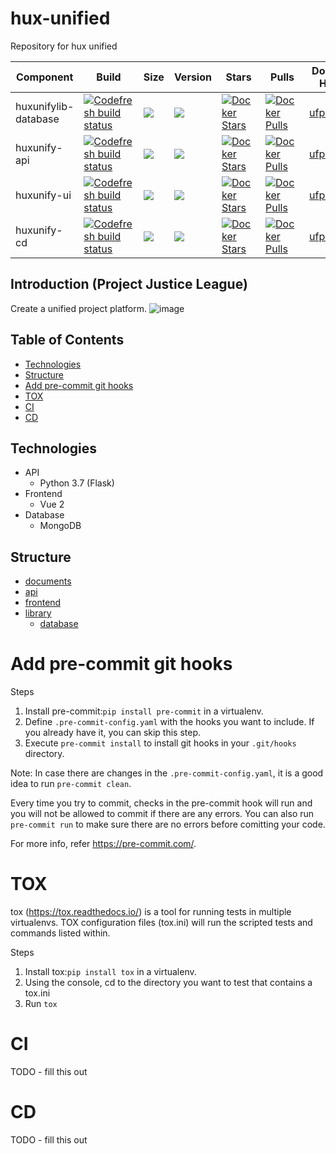 # hux-unified
Repository for hux unified

Component|Build|Size|Version|Stars|Pulls|Docker Hub
---|---|---|---|---|---|---
huxunifylib-database|[![Codefresh build status]( https://g.codefresh.io/api/badges/pipeline/deloittehux/Hux_Unified_Solution%2Funified_solution_library?type=cf-1&key=eyJhbGciOiJIUzI1NiJ9.NWRjMzBjMmJiMGVmMzJiNzkxM2Y2MGJh.GkhczDGoVzfrLnhTAn2b9yqwMQkP_wXNMhwGDPRPStQ)]( https://g.codefresh.io/pipelines/edit/new/builds?id=606bf0961ca52d74786e76ef&pipeline=unified_solution_library&projects=Hux_Unified_Solution&projectId=605a4546bfffd0aea1e243a0)| [![](https://images.microbadger.com/badges/image/markfirmware/ufpc.svg)](https://microbadger.com/images/markfirmware/ufpc "Get your own image badge on microbadger.com") | [![](https://images.microbadger.com/badges/version/markfirmware/ufpc.svg)](https://microbadger.com/images/markfirmware/ufpc "Get your own version badge on microbadger.com") | [![Docker Stars](https://img.shields.io/docker/stars/markfirmware/ufpc.svg?style=flat-square)](https://hub.docker.com/r/markfirmware/ufpc/) | [![Docker Pulls](https://img.shields.io/docker/pulls/markfirmware/ufpc.svg?style=flat-square)](https://hub.docker.com/r/markfirmware/ufpc/) | [ufpc](https://hub.docker.com/r/markfirmware/ufpc/)
huxunify-api|[![Codefresh build status]( https://g.codefresh.io/api/badges/pipeline/deloittehux/Hux_Unified_Solution%2Funified_solution_api_ci?type=cf-1&key=eyJhbGciOiJIUzI1NiJ9.NWRjMzBjMmJiMGVmMzJiNzkxM2Y2MGJh.GkhczDGoVzfrLnhTAn2b9yqwMQkP_wXNMhwGDPRPStQ)]( https://g.codefresh.io/pipelines/edit/new/builds?id=605a45789f86ae45939bfec3&pipeline=unified_solution_api_ci&projects=Hux_Unified_Solution&projectId=605a4546bfffd0aea1e243a0) | [![](https://images.microbadger.com/badges/image/markfirmware/ufpcarm.svg)](https://microbadger.com/images/markfirmware/ufpcarm "Get your own image badge on microbadger.com") | [![](https://images.microbadger.com/badges/version/markfirmware/ufpcarm.svg)](https://microbadger.com/images/markfirmware/ufpcarm "Get your own version badge on microbadger.com") | [![Docker Stars](https://img.shields.io/docker/stars/markfirmware/ufpcarm.svg?style=flat-square)](https://hub.docker.com/r/markfirmware/ufpcarm/) | [![Docker Pulls](https://img.shields.io/docker/pulls/markfirmware/ufpcarm.svg?style=flat-square)](https://hub.docker.com/r/markfirmware/ufpcarm/) | [ufpcarm](https://hub.docker.com/r/markfirmware/ufpcarm/)
huxunify-ui|[![Codefresh build status]( https://g.codefresh.io/api/badges/pipeline/deloittehux/Hux_Unified_Solution%2Funified_solution_ui_ci?type=cf-1&key=eyJhbGciOiJIUzI1NiJ9.NWRjMzBjMmJiMGVmMzJiNzkxM2Y2MGJh.GkhczDGoVzfrLnhTAn2b9yqwMQkP_wXNMhwGDPRPStQ)]( https://g.codefresh.io/pipelines/edit/new/builds?id=60658a58cefd71c868974159&pipeline=unified_solution_ui_ci&projects=Hux_Unified_Solution&projectId=605a4546bfffd0aea1e243a0) | [![](https://images.microbadger.com/badges/image/markfirmware/ufpcarm.svg)](https://microbadger.com/images/markfirmware/ufpcarm "Get your own image badge on microbadger.com") | [![](https://images.microbadger.com/badges/version/markfirmware/ufpcarm.svg)](https://microbadger.com/images/markfirmware/ufpcarm "Get your own version badge on microbadger.com") | [![Docker Stars](https://img.shields.io/docker/stars/markfirmware/ufpcarm.svg?style=flat-square)](https://hub.docker.com/r/markfirmware/ufpcarm/) | [![Docker Pulls](https://img.shields.io/docker/pulls/markfirmware/ufpcarm.svg?style=flat-square)](https://hub.docker.com/r/markfirmware/ufpcarm/) | [ufpcarm](https://hub.docker.com/r/markfirmware/ufpcarm/)
huxunify-cd|[![Codefresh build status]( https://g.codefresh.io/api/badges/pipeline/deloittehux/Hux_Unified_Solution%2Funified_solution_cd?type=cf-1&key=eyJhbGciOiJIUzI1NiJ9.NWRjMzBjMmJiMGVmMzJiNzkxM2Y2MGJh.GkhczDGoVzfrLnhTAn2b9yqwMQkP_wXNMhwGDPRPStQ)]( https://g.codefresh.io/pipelines/edit/new/builds?id=605c55329f86ae31179c045c&pipeline=unified_solution_cd&projects=Hux_Unified_Solution&projectId=605a4546bfffd0aea1e243a0) | [![](https://images.microbadger.com/badges/image/markfirmware/ufpcarm.svg)](https://microbadger.com/images/markfirmware/ufpcarm "Get your own image badge on microbadger.com") | [![](https://images.microbadger.com/badges/version/markfirmware/ufpcarm.svg)](https://microbadger.com/images/markfirmware/ufpcarm "Get your own version badge on microbadger.com") | [![Docker Stars](https://img.shields.io/docker/stars/markfirmware/ufpcarm.svg?style=flat-square)](https://hub.docker.com/r/markfirmware/ufpcarm/) | [![Docker Pulls](https://img.shields.io/docker/pulls/markfirmware/ufpcarm.svg?style=flat-square)](https://hub.docker.com/r/markfirmware/ufpcarm/) | [ufpcarm](https://hub.docker.com/r/markfirmware/ufpcarm/)

## Introduction (Project Justice League)
Create a unified project platform.
![image](https://user-images.githubusercontent.com/20735170/114725970-303d1a80-9cfa-11eb-870f-e36d0588b8a3.png)


## Table of Contents
* [Technologies](#Technologies)
* [Structure](#Structure)
* [Add pre-commit git hooks](#Add-pre-commit-githooks)
* [TOX](#TOX)
* [CI](#CI)
* [CD](#CD)


## Technologies
* API
    * Python 3.7 (Flask)
* Frontend
    * Vue 2
* Database
    * MongoDB


## Structure
* [documents](docs/README.rst)
* [api](hux/api/README.md)
* [frontend](hux/frontend/README.md)
* [library](lib/README.md)
    * [database](lib/huxunifylib/README.md)


# Add pre-commit git hooks

Steps

1. Install pre-commit:`pip install pre-commit` in a virtualenv.
2. Define `.pre-commit-config.yaml` with the hooks you want to include. If you already have it, you can skip this step.
3. Execute `pre-commit install` to install git hooks in your `.git/hooks` directory.

Note: In case there are changes in the `.pre-commit-config.yaml`, it is a good idea to run `pre-commit clean`.

Every time you try to commit, checks in the pre-commit hook will run and you will not be allowed to commit if there are any errors.
You can also run `pre-commit run` to make sure there are no errors before comitting your code.

For more info, refer https://pre-commit.com/.


# TOX
tox (https://tox.readthedocs.io/) is a tool for running tests in multiple virtualenvs.
TOX configuration files (tox.ini) will run the scripted tests and commands listed within.

Steps

1. Install tox:`pip install tox` in a virtualenv.
2. Using the console, cd to the directory you want to test that contains a tox.ini
3. Run `tox`


# CI
TODO - fill this out


# CD
TODO - fill this out
